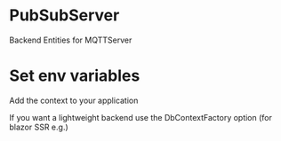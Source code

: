 # PubSubServer

Backend Entities for MQTTServer

# Set env variables

Add the context to your application

If you want a lightweight backend use the DbContextFactory option (for blazor SSR e.g.)
